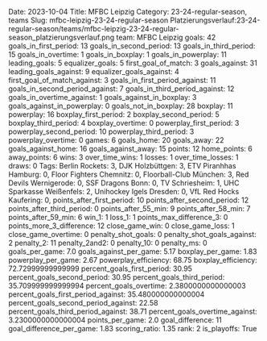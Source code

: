 Date: 2023-10-04
Title: MFBC Leipzig
Category: 23-24-regular-season, teams
Slug: mfbc-leipzig-23-24-regular-season
Platzierungsverlauf:23-24-regular-season/teams/mfbc-leipzig-23-24-regular-season_platzierungsverlauf.png
team: MFBC Leipzig
goals: 42
goals_in_first_period: 13
goals_in_second_period: 13
goals_in_third_period: 15
goals_in_overtime: 1
goals_in_boxplay: 1
goals_in_powerplay: 11
leading_goals: 5
equalizer_goals: 5
first_goal_of_match: 3
goals_against: 31
leading_goals_against: 9
equalizer_goals_against: 4
first_goal_of_match_against: 3
goals_in_first_period_against: 11
goals_in_second_period_against: 7
goals_in_third_period_against: 12
goals_in_overtime_against: 1
goals_against_in_boxplay: 3
goals_against_in_powerplay: 0
goals_not_in_boxplay: 28
boxplay: 11
powerplay: 16
boxplay_first_period: 2
boxplay_second_period: 5
boxplay_third_period: 4
boxplay_overtime: 0
powerplay_first_period: 3
powerplay_second_period: 10
powerplay_third_period: 3
powerplay_overtime: 0
games: 6
goals_home: 20
goals_away: 22
goals_against_home: 16
goals_against_away: 15
points: 12
home_points: 6
away_points: 6
wins: 3
over_time_wins: 1
losses: 1
over_time_losses: 1
draws: 0
Tags:  Berlin Rockets: 3,  DJK Holzbüttgen: 3,  ETV Piranhhas Hamburg: 0,  Floor Fighters Chemnitz: 0,  Floorball-Club München: 3,  Red Devils Wernigerode: 0,  SSF Dragons Bonn: 0,  TV Schriesheim: 1,  UHC Sparkasse Weißenfels: 2,  Unihockey Igels Dresden: 0,  VfL Red Hocks Kaufering: 0,
points_after_first_period: 10
points_after_second_period: 12
points_after_third_period: 0
points_after_55_min: 9
points_after_58_min: 7
points_after_59_min: 6
win_1: 1
loss_1: 1
points_max_difference_3: 0
points_more_3_difference: 12
close_game_win: 0
close_game_loss: 1
close_game_overtime: 0
penalty_shot_goals: 0
penalty_shot_goals_against: 2
penalty_2: 11
penalty_2and2: 0
penalty_10: 0
penalty_ms: 0
goals_per_game: 7.0
goals_against_per_game: 5.17
boxplay_per_game: 1.83
powerplay_per_game: 2.67
powerplay_efficiency: 68.75
boxplay_efficiency: 72.72999999999999
percent_goals_first_period: 30.95
percent_goals_second_period: 30.95
percent_goals_third_period: 35.709999999999994
percent_goals_overtime: 2.3800000000000003
percent_goals_first_period_against: 35.480000000000004
percent_goals_second_period_against: 22.58
percent_goals_third_period_against: 38.71
percent_goals_overtime_against: 3.2300000000000004
points_per_game: 2.0
goal_difference: 11
goal_difference_per_game: 1.83
scoring_ratio: 1.35
rank: 2
is_playoffs: True
